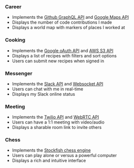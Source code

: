 
### **Career**

- Implements the [Github GraphQL API](https://docs.github.com/en/graphql) and [Google Maps API](https://developers.google.com/maps)
- Displays the number of code contributions I made
- Displays a world map with markers of places I worked at

### **Cooking**

- Implements the [Google oAuth API](https://developers.google.com/identity/protocols/oauth2) and [AWS S3 API](https://aws.amazon.com/s3)
- Displays a list of recipes with filters and sort options
- Users can submit new recipes when signed in

### **Messenger**

- Implements the [Slack API](https://api.slack.com) and [Websocket API](https://developer.mozilla.org/en-US/docs/Web/API/WebSocket)
- Users can chat with me in real-time
- Displays my Slack online status

### **Meeting**

- Implements the [Twilio API](https://www.twilio.com/docs/usage/api) and [WebRTC API](https://developer.mozilla.org/en-US/docs/Web/API/WebRTC_API)
- Users can have a 1:1 meeting with video/audio
- Displays a sharable room link to invite others

### **Chess**

- Implements the [Stockfish chess engine](https://github.com/official-stockfish/Stockfish)
- Users can play alone or versus a powerful computer
- Displays a rich and intuitive interface
